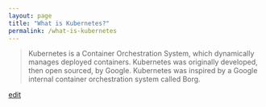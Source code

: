 ```yaml
---
layout: page
title: "What is Kubernetes?"
permalink: /what-is-kubernetes
---
```


> Kubernetes is a Container Orchestration System, which dynamically manages deployed containers. Kubernetes was originally developed, then open sourced, by Google. Kubernetes was inspired by a Google internal container orchestration system called Borg.

<p class="edit-term"><a href="https://github.com/and-digital/tech-definitions/blog/master/definitions/infrastructure/kubernetes.md">edit</a></p>
